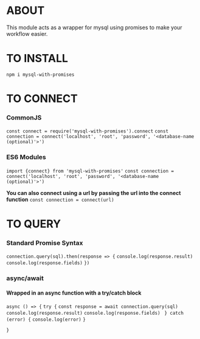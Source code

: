 # ABOUT

This module acts as a wrapper for mysql using promises to make your workflow easier.

# TO INSTALL
`npm i mysql-with-promises`

# TO CONNECT

### CommonJS
`const connect = require('mysql-with-promises').connect`
`const connection = connect('localhost', 'root', 'password', '<database-name (optional)'>')`

### ES6 Modules

`import {connect} from 'mysql-with-promises'`
`const connection = connect('localhost', 'root', 'password', '<database-name (optional)'>')`

**You can also connect using a url by passing the url into the connect function**
`const connection = connect(url)`

# TO QUERY

### Standard Promise Syntax

`connection.query(sql).then(response => {`
    `console.log(response.result)`
    `console.log(response.fields)`
`})`

### async/await
#### Wrapped in an async function with a try/catch block
`async () => {`
    `try {`
    `const response = await connection.query(sql)`
    `console.log(response.result)`
    `console.log(response.fields)`
   ` } catch (error) {`
        `console.log(error)`
   `}`
    
`}`
